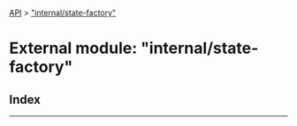 [API](../README.md) > ["internal/state-factory"](../modules/_internal_state_factory_.md)

# External module: "internal/state-factory"

## Index

---

